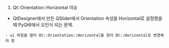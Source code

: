 
1. Qt::Orientation::Horizontal 이슈
  * QtDesigner에서 만든 QSlider에서 Orientation 속성을 Horizontal로 설정했을때 PyQt6에서 오인식 되는 문제.
```
- ui 파일을 열어 Qt::Orientation::Horizontal을 찾아 Qt::Horizontal로 변경해야 함
```